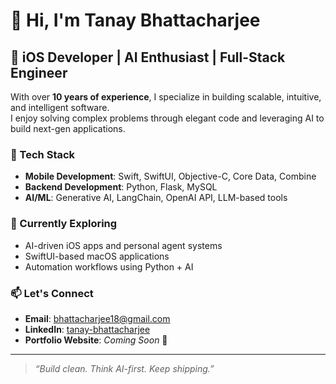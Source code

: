 # 👋 Hi, I'm Tanay Bhattacharjee

## 🚀 iOS Developer | AI Enthusiast | Full-Stack Engineer

With over **10 years of experience**, I specialize in building scalable, intuitive, and intelligent software.  
I enjoy solving complex problems through elegant code and leveraging AI to build next-gen applications.

### 💼 Tech Stack
- **Mobile Development**: Swift, SwiftUI, Objective-C, Core Data, Combine
- **Backend Development**: Python, Flask, MySQL
- **AI/ML**: Generative AI, LangChain, OpenAI API, LLM-based tools

### 🧠 Currently Exploring
- AI-driven iOS apps and personal agent systems  
- SwiftUI-based macOS applications  
- Automation workflows using Python + AI  

### 📫 Let's Connect
- **Email**: [bhattacharjee18@gmail.com](mailto:bhattacharjee18@gmail.com)  
- **LinkedIn**: [tanay-bhattacharjee](https://www.linkedin.com/in/tanay-bhattacharjee/)  
- **Portfolio Website**: *Coming Soon* 🚧

---

> *“Build clean. Think AI-first. Keep shipping.”*

